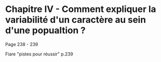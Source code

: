 # Chapitre IV - Comment expliquer la variabilité d'un caractère au sein d'une popualtion ?

Page 238 - 239

Fiare "pistes pour réussir" p.239

